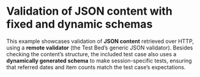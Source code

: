 # Validation of JSON content with fixed and dynamic schemas

This example showcases validation of **JSON content** retrieved over HTTP, using a **remote validator** (the Test Bed’s generic JSON validator). Besides checking the content’s structure, the included test case also uses a **dynamically generated schema** to make session-specific tests, ensuring that referred dates and item counts match the test case’s expectations.